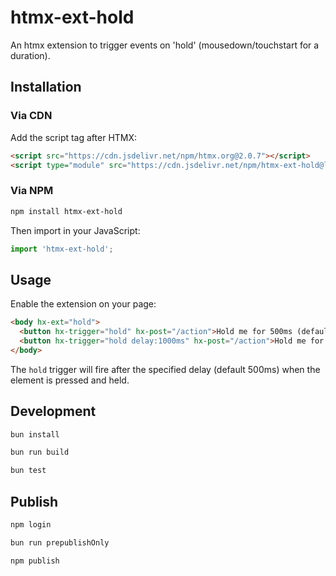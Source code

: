 # htmx-ext-hold

An htmx extension to trigger events on 'hold' (mousedown/touchstart for a duration).

## Installation

### Via CDN

Add the script tag after HTMX:

```html
<script src="https://cdn.jsdelivr.net/npm/htmx.org@2.0.7"></script>
<script type="module" src="https://cdn.jsdelivr.net/npm/htmx-ext-hold@latest/dist/index.mjs"></script>
```

### Via NPM

```bash
npm install htmx-ext-hold
```

Then import in your JavaScript:

```javascript
import 'htmx-ext-hold';
```

## Usage

Enable the extension on your page:

```html
<body hx-ext="hold">
  <button hx-trigger="hold" hx-post="/action">Hold me for 500ms (default)</button>
  <button hx-trigger="hold delay:1000ms" hx-post="/action">Hold me for 1 second</button>
</body>
```

The `hold` trigger will fire after the specified delay (default 500ms) when the element is pressed and held.

## Development

```bash
bun install

bun run build

bun test
```

## Publish

```bash
npm login

bun run prepublishOnly

npm publish
```

